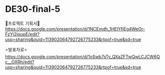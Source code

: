 # DE30-final-5


🍿프로젝트 기획서🍿
https://docs.google.com/presentation/d/1NCEmdh_1HElYfjEg4WeOr-FzYj2iqupE/edit?usp=sharing&ouid=113902064792726775233&rtpof=true&sd=true

⭐발표자료⭐
https://docs.google.com/presentation/d/1oSwb7sTy_QXaZFTwQwLCJCW6Qc__OXRh/edit?usp=sharing&ouid=113902064792726775233&rtpof=true&sd=true

